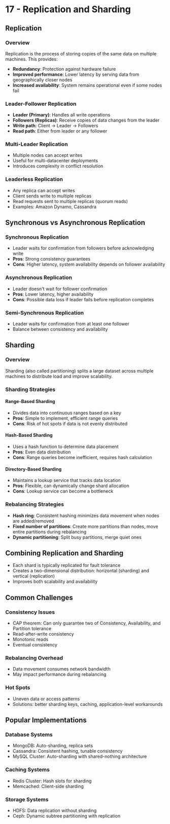 # 17 - Replication and Sharding

## Replication

### Overview

Replication is the process of storing copies of the same data on multiple machines. This provides:

- **Redundancy**: Protection against hardware failure
- **Improved performance**: Lower latency by serving data from geographically closer nodes
- **Increased availability**: System remains operational even if some nodes fail

### Leader-Follower Replication

- **Leader (Primary)**: Handles all write operations
- **Followers (Replicas)**: Receive copies of data changes from the leader
- **Write path**: Client → Leader → Followers
- **Read path**: Either from leader or any follower

### Multi-Leader Replication

- Multiple nodes can accept writes
- Useful for multi-datacenter deployments
- Introduces complexity in conflict resolution

### Leaderless Replication

- Any replica can accept writes
- Client sends write to multiple replicas
- Read requests sent to multiple replicas (quorum reads)
- Examples: Amazon Dynamo, Cassandra

## Synchronous vs Asynchronous Replication

### Synchronous Replication

- Leader waits for confirmation from followers before acknowledging write
- **Pros**: Strong consistency guarantees
- **Cons**: Higher latency, system availability depends on follower availability

### Asynchronous Replication

- Leader doesn't wait for follower confirmation
- **Pros**: Lower latency, higher availability
- **Cons**: Possible data loss if leader fails before replication completes

### Semi-Synchronous Replication

- Leader waits for confirmation from at least one follower
- Balance between consistency and availability

## Sharding

### Overview

Sharding (also called partitioning) splits a large dataset across multiple machines to distribute load and improve scalability.

### Sharding Strategies

#### Range-Based Sharding

- Divides data into continuous ranges based on a key
- **Pros**: Simple to implement, efficient range queries
- **Cons**: Risk of hot spots if data is not evenly distributed

#### Hash-Based Sharding

- Uses a hash function to determine data placement
- **Pros**: Even data distribution
- **Cons**: Range queries become inefficient, requires hash calculation

#### Directory-Based Sharding

- Maintains a lookup service that tracks data location
- **Pros**: Flexible, can dynamically change shard allocation
- **Cons**: Lookup service can become a bottleneck

### Rebalancing Strategies

- **Hash ring**: Consistent hashing minimizes data movement when nodes are added/removed
- **Fixed number of partitions**: Create more partitions than nodes, move entire partitions during rebalancing
- **Dynamic partitioning**: Split busy partitions, merge quiet ones

## Combining Replication and Sharding

- Each shard is typically replicated for fault tolerance
- Creates a two-dimensional distribution: horizontal (sharding) and vertical (replication)
- Improves both scalability and availability

## Common Challenges

### Consistency Issues

- CAP theorem: Can only guarantee two of Consistency, Availability, and Partition tolerance
- Read-after-write consistency
- Monotonic reads
- Eventual consistency

### Rebalancing Overhead

- Data movement consumes network bandwidth
- May impact performance during rebalancing

### Hot Spots

- Uneven data or access patterns
- Solutions: better sharding keys, caching, application-level workarounds

## Popular Implementations

### Database Systems

- MongoDB: Auto-sharding, replica sets
- Cassandra: Consistent hashing, tunable consistency
- MySQL Cluster: Auto-sharding with shared-nothing architecture

### Caching Systems

- Redis Cluster: Hash slots for sharding
- Memcached: Client-side sharding

### Storage Systems

- HDFS: Data replication without sharding
- Ceph: Dynamic subtree partitioning with replication
